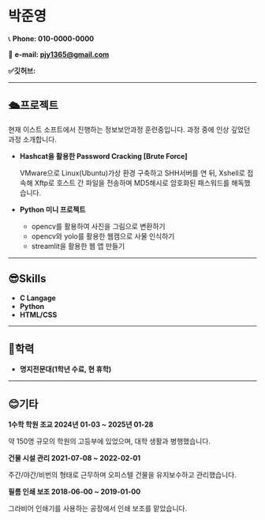 # 박준영

📞 **Phone: 010-0000-0000** 

📨 **e-mail: pjy1365@gmail.com**

**✅깃허브:** 

---

## 🛳️프로젝트

현재 이스트 소프트에서 진행하는 정보보안과정 훈련중입니다. 과정 중에 인상 깊었던 과정 소개합니다.

- **Hashcat을 활용한 Password Cracking [Brute Force]**
    
    VMware으로 Linux(Ubuntu)가상 환경 구축하고 SHH서버를 연 뒤, Xshell로 접속해 Xftp로 호스트 간 파일을 전송하며 MD5해시로 암호화된 패스워드를 해독했습니다.
    

- **Python 미니 프로젝트**
    - opencv를 활용하여 사진을 그림으로 변환하기
    - opencv와 yolo를 활용한 웹캠으로 사물 인식하기
    - streamlit을 활용한 웹 앱 만들기

---

## 😎Skills

- **C Langage**
- **Python**
- **HTML/CSS**

---

## 🏫학력

- **명지전문대(1학년 수료, 현 휴학)**

---

## 😊기타

**1수학 학원 조교 2024년 01-03 ~ 2025년 01-28**

약 150명 규모의 학원의 고등부에 있었으며, 대학 생활과 병행했습니다.

**건물 시설 관리 2021-07-08 ~ 2022-02-01**

주간/야간/비번의 형태로 근무하며 오피스텔 건물을 유지보수하고 관리했습니다.

**필름 인쇄 보조 2018-06-00 ~ 2019-01-00**

그라비어 인쇄기를 사용하는 공장에서 인쇄 보조를 맡았습니다.
